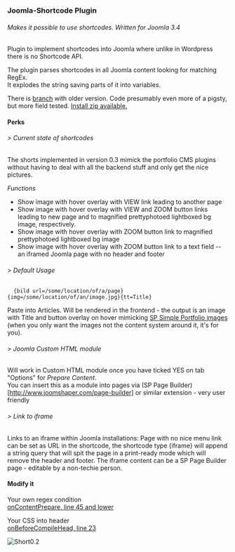 ### Joomla-Shortcode Plugin
###### Makes it possible to use shortcodes. Written for Joomla 3.4
  
Plugin to implement shortcodes into Joomla where unlike in Wordpress there is no Shortcode API.  
  
The plugin parses shortcodes in all Joomla content looking for matching RegEx.  
It explodes the string saving parts of it into variables.  
   
There is [branch](https://github.com/mthjn/Joomla-Shortcode/tree/JoomlaShortcode-0.1) with older version. Code presumably even more of a pigsty, but more field tested. [Install zip available.](https://github.com/mthjn/Joomla-Shortcode/tree/JoomlaShortcode-0.1/shortcode-0.1)   

#### Perks
  
###### > Current state of shortcodes
  
The shorts implemented in version 0.3 mimick the portfolio CMS plugins without having to deal with all the backend stuff and only get the nice pictures.  
  
*Functions*  
- Show image with hover overlay with VIEW link leading to another page
- Show image with hover overlay with VIEW and ZOOM button links leading to new page and to magnified prettyphotoed lightboxed bg image, respectively.
- Show image with hover overlay with ZOOM button link to magnified prettyphotoed lightboxed bg image
- Show image with hover overlay with ZOOM button link to a text field -- an iframed Joomla page with no header and footer

###### > Default Usage
  
      {bild url=/some/location/of/a/page}{img=/some/location/of/an/image.jpg}{tt=Title}

Paste into Articles. Will be rendered in the frontend -  the output is an image with Title and button overlay on hover mimicking [SP Simple Portfolio images](http://demo.joomshaper.com/extensions/sp-simple-portfolio) (when you only want the images not the content system around it, it's for you).  
  
  
###### > Joomla Custom HTML module  
  
Will work in Custom HTML module once you have ticked YES on tab "Options" for *Prepare Content*.  
You can insert this as a module into pages via (SP Page Builder)[http://www.joomshaper.com/page-builder] or similar extension - very user friendly  

###### > Link to iframe  
  
Links to an iframe within Joomla installations: Page with no nice menu link can be set as URL in the shortcode, the shortcode type {iframe} will append a string query that will spit the page in a print-ready mode which will remove the header and footer. The iframe content can be a SP Page Builder page - editable by a non-techie person.  
  
#### Modify it  
  
Your own regex condition   
[onContentPrepare, line 45 and lower](https://github.com/mthjn/Joomla-Shortcode/blob/master/shortcode-0.3/shortcode.php)  
  
Your CSS into header  
[onBeforeCompileHead, line 23](https://github.com/mthjn/Joomla-Shortcode/blob/master/shortcode-0.3/shortcode.php)    
  
![Short0.2](http://i.giphy.com/xTiTnha7sQBSXcl4SA.gif)
